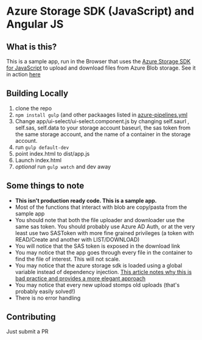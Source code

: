 # Azure Storage SDK (JavaScript) and Angular JS

## What is this?
This is a sample app, run in the Browser that uses the [Azure Storage SDK for JavaScript](https://github.com/Azure/azure-storage-js) to upload and download files from Azure Blob storage.
See it in action [here](https://serviceupload.azurewebsites.net/)

## Building Locally
1. clone the repo
2. `npm install gulp` (and other packaages listed in [azure-pipelines.yml](https://github.com/SameerDoshi/storageserviceupload/blob/master/azure-pipelines.yml)
3. Change app/ui-select/ui-select.component.js by changing self.saurl , self.sas, self.data to your storage account baseurl, the sas token from the same storage account, and the name of a container in the storage account.
3. run `gulp default-dev` 
4. point index.html to dist/app.js 
5. Launch index.html
6. _optional_ run `gulp watch` and dev away

## Some things to note
* **This isn't production ready code.  This is a sample app.**
* Most of the functions that interact with blob are copy/pasta from the sample app
* You should note that both the file uploader and downloader use the same sas token. You should probably use Azure AD Auth, or at the very least use two SASToken with more fine grained privileges (a token with READ/Create and another with LIST/DOWNLOAD)
* You will notice that the SAS token is exposed in the download link
* You may notice that the app goes through every file in the container to find the file of interest.  This will not scale.
* You may notice that the azure storage sdk is loaded using a global variable instead of dependency injection.  [This article notes why this is bad practice and provides a more elegant approach](https://www.jvandemo.com/how-to-properly-integrate-non-angularjs-libraries-in-your-angularjs-application/)
* You may notice that every new upload stomps old uploads (that's probably easily solved!)
* There is no error handling 

## Contributing
Just submit a PR
